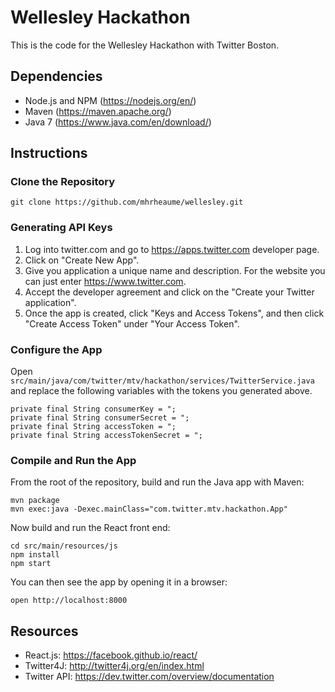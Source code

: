 # Wellesley Hackathon

This is the code for the Wellesley Hackathon with Twitter Boston.

## Dependencies

* Node.js and NPM (https://nodejs.org/en/)
* Maven (https://maven.apache.org/)
* Java 7 (https://www.java.com/en/download/)

## Instructions

### Clone the Repository

    git clone https://github.com/mhrheaume/wellesley.git

### Generating API Keys

1. Log into twitter.com and go to https://apps.twitter.com developer page.
2. Click on "Create New App".
3. Give you application a unique name and description. For the website you can just enter https://www.twitter.com.
4. Accept the developer agreement and click on the "Create your Twitter application".
5. Once the app is created, click "Keys and Access Tokens", and then click "Create Access Token" under "Your Access Token".

### Configure the App

Open `src/main/java/com/twitter/mtv/hackathon/services/TwitterService.java` and replace the following variables with the tokens you generated above.

    private final String consumerKey = ";
    private final String consumerSecret = ";
    private final String accessToken = ";
    private final String accessTokenSecret = ";

### Compile and Run the App

From the root of the repository, build and run the Java app with Maven:

    mvn package
    mvn exec:java -Dexec.mainClass="com.twitter.mtv.hackathon.App"

Now build and run the React front end:

    cd src/main/resources/js
    npm install
    npm start

You can then see the app by opening it in a browser:

    open http://localhost:8000

## Resources

* React.js: https://facebook.github.io/react/
* Twitter4J: http://twitter4j.org/en/index.html
* Twitter API: https://dev.twitter.com/overview/documentation
